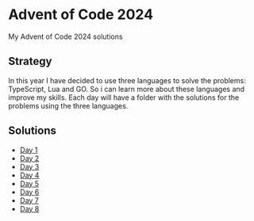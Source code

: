 # Advent of Code 2024
My Advent of Code 2024 solutions 

## Strategy

In this year I have decided to use three languages to solve the problems: TypeScript, Lua and GO. So i can learn more about these languages and improve my skills.
Each day will have a folder with the solutions for the problems using the three languages.


## Solutions 

- [Day 1](./day1/README.md)
- [Day 2](./day2/README.md)
- [Day 3](./day3/README.md)
- [Day 4](./day4/README.md)
- [Day 5](./day5/README.md)
- [Day 6](./day6/README.md)
- [Day 7](./day7/README.md)
- [Day 8](./day8/README.md)

